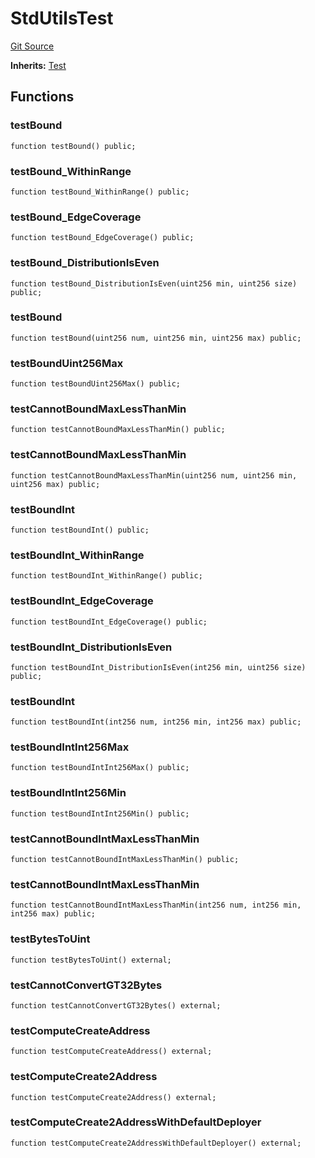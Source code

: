 # StdUtilsTest
[Git Source](https://github.com/erayack/zk-sync-deploy/blob/7f3ddf5f8a514cf5569d053d7217620dd36d01c7/contracts/lib/forge-std/test/StdUtils.t.sol)

**Inherits:**
[Test](/contracts/lib/forge-std/src/Test.sol/abstract.Test.md)


## Functions
### testBound


```solidity
function testBound() public;
```

### testBound_WithinRange


```solidity
function testBound_WithinRange() public;
```

### testBound_EdgeCoverage


```solidity
function testBound_EdgeCoverage() public;
```

### testBound_DistributionIsEven


```solidity
function testBound_DistributionIsEven(uint256 min, uint256 size) public;
```

### testBound


```solidity
function testBound(uint256 num, uint256 min, uint256 max) public;
```

### testBoundUint256Max


```solidity
function testBoundUint256Max() public;
```

### testCannotBoundMaxLessThanMin


```solidity
function testCannotBoundMaxLessThanMin() public;
```

### testCannotBoundMaxLessThanMin


```solidity
function testCannotBoundMaxLessThanMin(uint256 num, uint256 min, uint256 max) public;
```

### testBoundInt


```solidity
function testBoundInt() public;
```

### testBoundInt_WithinRange


```solidity
function testBoundInt_WithinRange() public;
```

### testBoundInt_EdgeCoverage


```solidity
function testBoundInt_EdgeCoverage() public;
```

### testBoundInt_DistributionIsEven


```solidity
function testBoundInt_DistributionIsEven(int256 min, uint256 size) public;
```

### testBoundInt


```solidity
function testBoundInt(int256 num, int256 min, int256 max) public;
```

### testBoundIntInt256Max


```solidity
function testBoundIntInt256Max() public;
```

### testBoundIntInt256Min


```solidity
function testBoundIntInt256Min() public;
```

### testCannotBoundIntMaxLessThanMin


```solidity
function testCannotBoundIntMaxLessThanMin() public;
```

### testCannotBoundIntMaxLessThanMin


```solidity
function testCannotBoundIntMaxLessThanMin(int256 num, int256 min, int256 max) public;
```

### testBytesToUint


```solidity
function testBytesToUint() external;
```

### testCannotConvertGT32Bytes


```solidity
function testCannotConvertGT32Bytes() external;
```

### testComputeCreateAddress


```solidity
function testComputeCreateAddress() external;
```

### testComputeCreate2Address


```solidity
function testComputeCreate2Address() external;
```

### testComputeCreate2AddressWithDefaultDeployer


```solidity
function testComputeCreate2AddressWithDefaultDeployer() external;
```

